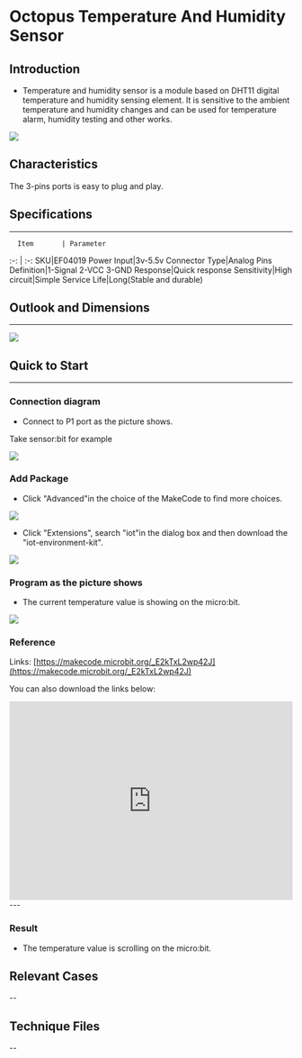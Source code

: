 # Octopus Temperature And Humidity Sensor 

## Introduction
 

- Temperature and humidity sensor is a module based on DHT11 digital temperature and humidity sensing element. It is sensitive to the ambient temperature and humidity changes and can be used for temperature alarm, humidity testing and other works.

 ![](./images/b4CeLwq.jpg)

## Characteristics
The 3-pins ports is easy to plug and play.


## Specifications
---
      Item       | Parameter 
:-: | :-: 
SKU|EF04019
Power Input|3v-5.5v
Connector Type|Analog
Pins Definition|1-Signal 2-VCC 3-GND
Response|Quick response
Sensitivity|High
circuit|Simple
Service Life|Long(Stable and durable)


## Outlook and Dimensions
---

 ![](./images/aQIDnpP.png)

## Quick to Start
---

### Connection diagram
- Connect to P1 port as the picture shows.

Take sensor:bit for example

 ![](./images/jxvVgcK.png)

### Add Package
- Click "Advanced"in the choice of the MakeCode to find more choices.

 ![](./images/smtcNoB.png)



- Click "Extensions", search "iot"in the dialog box and then download the "iot-environment-kit".

 ![](./images/IAZrNAy.png)

### Program as the picture shows
- The current temperature value is showing on the micro:bit.

 ![](./images/BOELw4G.png)

### Reference
Links: [https://makecode.microbit.org/_E2kTxL2wp42J](https://makecode.microbit.org/_E2kTxL2wp42J)

You can also download the links below:

<div style="position:relative;height:0;padding-bottom:70%;overflow:hidden;"><iframe style="position:absolute;top:0;left:0;width:100%;height:100%;" src="https://makecode.microbit.org/#pub:_E2kTxL2wp42J" frameborder="0" sandbox="allow-popups allow-forms allow-scripts allow-same-origin"></iframe></div>  
---

### Result
- The temperature value is scrolling on the micro:bit.

## Relevant Cases
--

## Technique Files
--